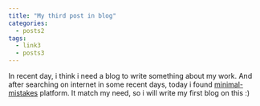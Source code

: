 ```yaml
---
title: "My third post in blog"
categories:
  - posts2
tags:
  - link3
  - posts3
---
```


In recent day, i think i need a blog to write something about my work. And after searching on internet in some recent days, today i found [minimal-mistakes](https://github.com/mmistakes/minimal-mistakes) platform. It match my need, so i will write my first blog on this :)
